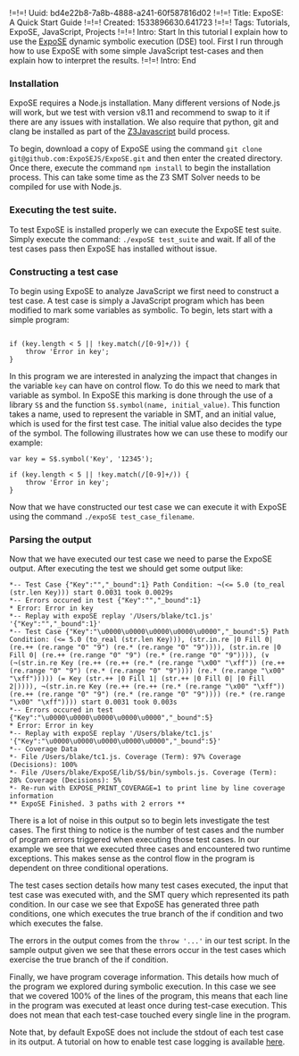 !=!=! Uuid: bd4e22b8-7a8b-4888-a241-60f587816d02
!=!=! Title: ExpoSE: A Quick Start Guide
!=!=! Created: 1533896630.641723
!=!=! Tags: Tutorials, ExpoSE, JavaScript, Projects
!=!=! Intro: Start
In this tutorial I explain how to use the
[ExpoSE](${{{article:f9b6559a-46c0-446d-8b7d-fc3243a11795}}}) dynamic symbolic
execution (DSE) tool. First I run through how to use ExpoSE with some simple
JavaScript test-cases and then explain how to interpret the results.
!=!=! Intro: End

### Installation

ExpoSE requires a Node.js installation. Many different versions of Node.js will
work, but we test with version v8.11 and recommend to swap to it if there are
any issues with installation. We also require that python, git and clang be
installed as part of the
[Z3Javascript](${{{article:0d81f646-8730-46c7-a163-e852f206ea72}}}) build
process.

To begin, download a copy of ExpoSE using the command `git clone
git@github.com:ExpoSEJS/ExpoSE.git` and then enter the created directory. Once
there, execute the command `npm install` to begin the installation process.
This can take some time as the Z3 SMT Solver needs to be compiled for use with
Node.js.

### Executing the test suite.

To test ExpoSE is installed properly we can execute the ExpoSE test suite.
Simply execute the command: `./expoSE test_suite` and wait. If all of the test
cases pass then ExpoSE has installed without issue.

### Constructing a test case

To begin using ExpoSE to analyze JavaScript we first need to construct a test
case. A test case is simply a JavaScript program which has been modified to
mark some variables as symbolic. To begin, lets start with a simple program:

```var key = ... //Some user input

if (key.length < 5 || !key.match(/[0-9]+/)) {
    throw 'Error in key';
}
```

In this program we are interested in analyzing the impact that changes in the
variable `key` can have on control flow. To do this we need to mark that
variable as symbol. In ExpoSE this marking is done through the use of a library
`S$` and the function `S$.symbol(name, initial_value)`. This function takes a
name, used to represent the variable in SMT, and an initial value, which is
used for the first test case. The initial value also decides the type of the
symbol. The following illustrates how we can use these to modify our example:

```var S$ = require('S$');
var key = S$.symbol('Key', '12345');

if (key.length < 5 || !key.match(/[0-9]+/)) {
    throw 'Error in key';
}
```

Now that we have constructed our test case we can execute it with ExpoSE using
the command `./expoSE test_case_filename`.

### Parsing the output

Now that we have executed our test case we need to parse the ExpoSE output.
After executing the test we should get some output like:

```*-- Test Case {"_bound":0,"Key":"12345"} Path Condition: (<= 5.0 (to_real (str.len Key))), (str.in.re |0 Fill 0| (re.++ (re.range "0" "9") (re.* (re.range "0" "9")))), (str.in.re |0 Fill 0| (re.++ (re.range "0" "9") (re.* (re.range "0" "9")))), (∨ (¬(str.in.re Key (re.++ (re.++ (re.* (re.range "\x00" "\xff")) (re.++ (re.range "0" "9") (re.* (re.range "0" "9")))) (re.* (re.range "\x00" "\xff"))))) (= Key (str.++ |0 Fill 1| (str.++ |0 Fill 0| |0 Fill 2|)))), (str.in.re Key (re.++ (re.++ (re.* (re.range "\x00" "\xff")) (re.++ (re.range "0" "9") (re.* (re.range "0" "9")))) (re.* (re.range "\x00" "\xff")))) start 0 took 0.0031s
*-- Test Case {"Key":"","_bound":1} Path Condition: ¬(<= 5.0 (to_real (str.len Key))) start 0.0031 took 0.0029s
*-- Errors occured in test {"Key":"","_bound":1}
* Error: Error in key
*-- Replay with expoSE replay '/Users/blake/tc1.js' '{"Key":"","_bound":1}'
*-- Test Case {"Key":"\u0000\u0000\u0000\u0000\u0000","_bound":5} Path Condition: (<= 5.0 (to_real (str.len Key))), (str.in.re |0 Fill 0| (re.++ (re.range "0" "9") (re.* (re.range "0" "9")))), (str.in.re |0 Fill 0| (re.++ (re.range "0" "9") (re.* (re.range "0" "9")))), (∨ (¬(str.in.re Key (re.++ (re.++ (re.* (re.range "\x00" "\xff")) (re.++ (re.range "0" "9") (re.* (re.range "0" "9")))) (re.* (re.range "\x00" "\xff"))))) (= Key (str.++ |0 Fill 1| (str.++ |0 Fill 0| |0 Fill 2|)))), ¬(str.in.re Key (re.++ (re.++ (re.* (re.range "\x00" "\xff")) (re.++ (re.range "0" "9") (re.* (re.range "0" "9")))) (re.* (re.range "\x00" "\xff")))) start 0.0031 took 0.003s
*-- Errors occured in test {"Key":"\u0000\u0000\u0000\u0000\u0000","_bound":5}
* Error: Error in key
*-- Replay with expoSE replay '/Users/blake/tc1.js' '{"Key":"\u0000\u0000\u0000\u0000\u0000","_bound":5}'
*-- Coverage Data
*- File /Users/blake/tc1.js. Coverage (Term): 97% Coverage (Decisions): 100%
*- File /Users/blake/ExpoSE/lib/S$/bin/symbols.js. Coverage (Term): 28% Coverage (Decisions): 5%
*- Re-run with EXPOSE_PRINT_COVERAGE=1 to print line by line coverage information
** ExpoSE Finished. 3 paths with 2 errors **
```

There is a lot of noise in this output so to begin lets investigate the test
cases. The first thing to notice is the number of test cases and the number of
program errors triggered when executing those test cases. In our example we see
that we executed three cases and encountered two runtime exceptions. This makes
sense as the control flow in the program is dependent on three conditional
operations.

The test cases section details how many test cases executed, the input that
test case was executed with, and the SMT query which represented its path
condition. In our case we see that ExpoSE has generated three path conditions,
one which executes the true branch of the if condition and two which executes
the false.

The errors in the output comes from the `throw '...'` in our test script. In
the sample output given we see that these errors occur in the test cases which
exercise the true branch of the if condition.

Finally, we have program coverage information. This details how much of the
program we explored during symbolic execution. In this case we see that we
covered 100% of the lines of the program, this means that each line in the
program was executed at least once during test-case execution. This does not
mean that each test-case touched every single line in the program.

Note that, by default ExpoSE does not include the stdout of each test case in
its output. A tutorial on how to enable test case logging is available
[here](${{{article:bd4e22b8-7a8b-4888-a241-60f587816d02}}}).
